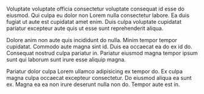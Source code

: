 Voluptate voluptate officia consectetur voluptate consequat id esse do eiusmod. Qui culpa eu dolor non Lorem nulla consectetur labore. Ea duis fugiat ut aute est cupidatat amet enim. Duis culpa voluptate cupidatat pariatur excepteur aute quis ut esse sunt reprehenderit aliqua.

Dolore anim non aute quis incididunt do nulla. Minim tempor tempor cupidatat. Commodo aute magna sint id. Duis ea occaecat ea do ex id do. Consequat nostrud culpa pariatur in. Pariatur eiusmod magna tempor ipsum sunt qui laborum sunt irure esse aliquip magna.

Pariatur dolor culpa Lorem ullamco adipisicing ex tempor do. Ex culpa magna culpa occaecat excepteur consectetur. Do eiusmod aliqua ea sunt ex. Magna ea ea non irure deserunt nulla non do. Tempor aute est in.
